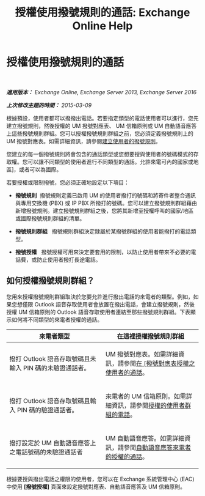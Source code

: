 ﻿---
title: '授權使用撥號規則的通話: Exchange Online Help'
TOCTitle: 授權使用撥號規則的通話
ms:assetid: 4c18bc07-f55c-42b7-81c1-729878aa93aa
ms:mtpsurl: https://technet.microsoft.com/zh-tw/library/JJ898499(v=EXCHG.150)
ms:contentKeyID: 51409192
ms.date: 05/23/2018
mtps_version: v=EXCHG.150
ms.translationtype: MT
---

# 授權使用撥號規則的通話

 

_**適用版本：** Exchange Online, Exchange Server 2013, Exchange Server 2016_

_**上次修改主題的時間：** 2015-03-09_

根據預設，使用者都可以撥撥出電話。若要指定類型的電話使用者可以進行，您先建立撥號規則，然後授權的 UM 撥號對應表、 UM 信箱原則或 UM 自動語音應答上這些撥號規則群組。您可以授權撥號規則群組之前，您必須定義撥號規則上的 UM 撥號對應表。如需詳細資訊，請參閱[建立使用者的撥號規則](create-dialing-rules-for-users-exchange-2013-help.md)。

您建立的每一個撥號規則將會包含的通話類型或您想要授與使用者的號碼模式的存取權。您可以讓不同類型的使用者進行不同類型的通話。允許來電可內的國家或地區\]，或者可以為國際。

若要授權或限制撥號，您必須正確地設定以下項目：

  - **撥號規則**  撥號規則定義已啟用 UM 的使用者撥打的號碼和將寄件者整合通訊與專用交換機 (PBX) 或 IP PBX 所撥打的號碼。您可以建立撥號規則群組藉由新增撥號規則。建立撥號規則群組之後，您將其新增至授權呼叫的國家/地區或國際撥號規則群組的清單。

  - **撥號規則群組**   撥號規則群組決定隸屬於某撥號群組的使用者能撥打的電話類型。

  - **撥號授權**   撥號授權可用來決定要套用的限制，以防止使用者帶來不必要的電話費，或防止使用者撥打長途電話。

## 如何授權撥號規則群組？

您用來授權撥號規則群組取決於您要允許進行撥出電話的來電者的類型。例如，如果您想僅限 Outlook 語音存取使用者會放置在撥出電話，會建立撥號規則，然後授權 UM 信箱原則的 Outlook 語音存取使用者連結至那些撥號規則群組。下表顯示如何將不同類型的來電者授權的通話。


<table>
<colgroup>
<col style="width: 50%" />
<col style="width: 50%" />
</colgroup>
<thead>
<tr class="header">
<th>來電者類型</th>
<th>在這裡授權撥號規則群組</th>
</tr>
</thead>
<tbody>
<tr class="odd">
<td><p>撥打 Outlook 語音存取號碼且未輸入 PIN 碼的未驗證通話者。</p></td>
<td><p>UM 撥號對應表。如需詳細資訊，請參閱<a href="authorize-calls-for-users-in-a-dial-plan-exchange-2013-help.md">在 [撥號對應表授權之使用者的通話</a>。</p></td>
</tr>
<tr class="even">
<td><p>撥打 Outlook 語音存取號碼且輸入 PIN 碼的驗證通話者。</p></td>
<td><p>來電者的 UM 信箱原則。如需詳細資訊，請參閱<a href="authorize-calls-for-a-group-of-users-exchange-2013-help.md">授權的使用者群組的電話</a>。</p></td>
</tr>
<tr class="odd">
<td><p>撥打設定於 UM 自動語音應答上之電話號碼的未驗證通話者</p></td>
<td><p>UM 自動語音應答。如需詳細資訊，請參閱<a href="authorize-calls-for-auto-attendant-callers-exchange-2013-help.md">自動語音應答來電者的授權的通話</a>。</p></td>
</tr>
</tbody>
</table>


根據要授與撥出電話之權限的使用者，您可以在 Exchange 系統管理中心 (EAC) 中使用 **\[撥號授權\]** 頁面來設定撥號對應表、自動語音應答及 UM 信箱原則。

